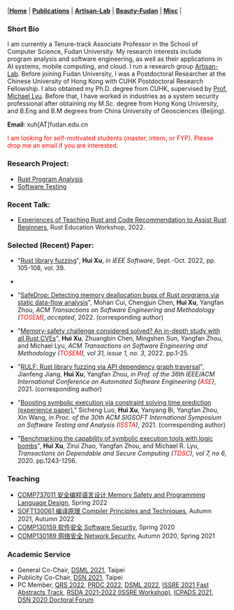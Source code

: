 |[<b>Home</b>](https://hxuhack.github.io/) | [<b>Publications</b>](publication/list) | [<b>Artisan-Lab</b>](lab/page) | [<b>Beauty-Fudan</b>](photo/page) | [<b>Misc</b>](misc/list) |

### Short Bio
I am currently a Tenure-track Associate Professor in the School of Computer Science, Fudan University. My research interests include program analysis and software engineering, as well as their applications in AI systems, mobile computing, and cloud. I run a research group [Artisan-Lab](lab/page). Before joining Fudan University, I was a Postdoctoral Researcher at the Chinese University of Hong Kong with CUHK Postdoctoral Research Fellowship. I also obtained my Ph.D. degree from CUHK, supervised by [Prof. Michael Lyu](http://www.cse.cuhk.edu.hk/lyu/). Before that, I have worked in industries as a system security professional after obtaining my M.Sc. degree from Hong Kong University, and B.Eng and B.M degrees from China University of Geosciences (Beijing).

**Email**: xuh[AT]fudan.edu.cn	

<span style="color: red"> I am looking for self-motivated students (master, intern, or FYP). Please drop me an email if you are interested. </span>

### Research Project:

- [Rust Program Analysis](lab/rust)
- [Software Testing](lab/testing)

### Recent Talk:

- [Experiences of Teaching Rust and Code Recommendation to Assist Rust Beginners](talks/Xu-RustEdu-2022.pdf), Rust Education Workshop, 2022. 

### Selected (Recent) Paper:

- "[Rust library fuzzing](https://doi.ieeecomputersociety.org/10.1109/MS.2022.3176657)", **Hui Xu**, _in IEEE Software_, Sept.-Oct. 2022, pp. 105-108, vol. 39.
- 
- "[SafeDrop: Detecting memory deallocation bugs of Rust programs via static data-flow analysis](https://dl.acm.org/doi/10.1145/3542948)", Mohan Cui, Chengjun Chen, **Hui Xu**, Yangfan Zhou, _ACM Transactions on Software Engineering and Methodology (<span style="color: red">TOSEM</span>), accepted_, 2022. (corresponding author)

- "[Memory-safety challenge considered solved? An in-depth study with all Rust CVEs](https://dl.acm.org/doi/10.1145/3466642)", **Hui Xu**, Zhuangbin Chen, Mingshen Sun, Yangfan Zhou, and Michael Lyu, _ACM Transactions on Software Engineering and Methodology (<span style="color: red">TOSEM</span>), vol 31, issue 1, no. 3_, 2022. pp.1-25.

- "[RULF: Rust library fuzzing via API dependency graph traversal](https://ieeexplore.ieee.org/abstract/document/9678813)", Jianfeng Jiang, **Hui Xu**, Yangfan Zhou, _in Prof. of the 36th IEEE/ACM International Conference on Automated Software Engineering (<span style="color: red">ASE</span>)_, 2021. (corresponding author)

- "[Boosting symbolic execution via constraint solving time prediction (experience paper)](https://dl.acm.org/doi/10.1145/3460319.3464813)," Sicheng Luo, **Hui Xu**, Yanyang Bi, Yangfan Zhou, Xin Wang, _in Proc. of the 30th ACM SIGSOFT International Symposium on Software Testing and Analysis (<span style="color: red">ISSTA</span>)_, 2021. (corresponding author)

- "[Benchmarking the capability of symbolic execution tools with logic bombs](https://ieeexplore.ieee.org/document/8443109)", **Hui Xu**, Zirui Zhao, Yangfan Zhou, and Michael R. Lyu, _Transactions on Dependable and Secure Computing (<span style="color: red">TDSC</span>), vol 7, no 6_, 2020. pp.1243-1256.  

###  Teaching

- [COMP737011 安全编程语言设计 Memory Safety and Programming Language Design](lecture/memsafe), Spring 2022
- [SOFT130061 编译原理 Compiler Principles and Techniques](lecture/compiler), Autumn 2021, Autumn 2022
- [COMP130159 软件安全 Software Security](lecture/softwaresec), Spring 2020
- [COMP130189 网络安全 Network Security](lecture/networksec), Autumn 2020, Spring 2021


###  Academic Service

- General Co-Chair, [DSML 2021](https://dependablesecureml.github.io/2021/index.html), Taipei
- Publicity Co-Chair, [DSN 2021](http://dsn2021.ntu.edu.tw), Taipei
- PC Member, [QRS 2022](https://qrs22.techconf.org), [PRDC 2022](https://prdc.dependability.org/PRDC2022/), [DSML 2022](https://dependablesecureml.github.io), [ISSRE 2021 Fast Abstracts Track](https://issre.net), [RSDA 2021-2022 (ISSRE Workshop)](https://sites.google.com/view/rsda2021), [ICPADS 2021](http://ieee-icpads.net/2021/index.html), [DSN 2020 Doctoral Forum](https://dsn2020.webs.upv.es/final-program/doctoral-forum/) 
